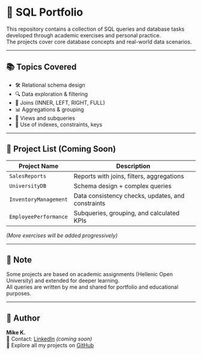 # 🧠 SQL Portfolio

This repository contains a collection of SQL queries and database tasks developed through academic exercises and personal practice.  
The projects cover core database concepts and real-world data scenarios.

---

## 📚 Topics Covered

- 🛠️ Relational schema design
- 🔍 Data exploration & filtering
- 🔗 Joins (INNER, LEFT, RIGHT, FULL)
- 📊 Aggregations & grouping
- 🧾 Views and subqueries
- 📌 Use of indexes, constraints, keys

---

## 📂 Project List (Coming Soon)

| Project Name              | Description                                           |
|---------------------------|-------------------------------------------------------|
| `SalesReports`            | Reports with joins, filters, aggregations             |
| `UniversityDB`            | Schema design + complex queries                       |
| `InventoryManagement`     | Data consistency checks, updates, and constraints     |
| `EmployeePerformance`     | Subqueries, grouping, and calculated KPIs             |

*(More exercises will be added progressively)*

---

## 📝 Note
Some projects are based on academic assignments (Hellenic Open University) and extended for deeper learning.  
All queries are written by me and shared for portfolio and educational purposes.

---

## 👤 Author

**Mike K.**  
📧 Contact: [LinkedIn](https://www.linkedin.com/) *(coming soon)*  
🔗 Explore all my projects on [GitHub](https://github.com/mischa24)
